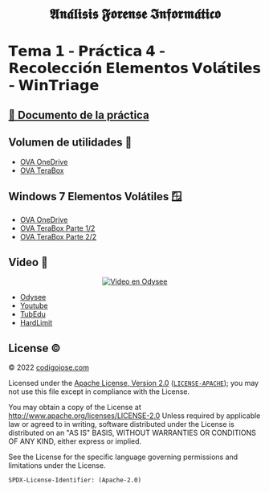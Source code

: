 [//]: # (Bold Fraktur)
<h1 align="center">
𝕬𝖓𝖆́𝖑𝖎𝖘𝖎𝖘 𝕱𝖔𝖗𝖊𝖓𝖘𝖊 𝕴𝖓𝖋𝖔𝖗𝖒𝖆́𝖙𝖎𝖈𝖔
</h1>

[//]: # (Bold Sans)
# 𝗧𝗲𝗺𝗮 𝟭 - 𝗣𝗿𝗮́𝗰𝘁𝗶𝗰𝗮 𝟰 - 𝗥𝗲𝗰𝗼𝗹𝗲𝗰𝗰𝗶𝗼́𝗻 𝗘𝗹𝗲𝗺𝗲𝗻𝘁𝗼𝘀 𝗩𝗼𝗹𝗮́𝘁𝗶𝗹𝗲𝘀 - 𝗪𝗶𝗻𝗧𝗿𝗶𝗮𝗴𝗲

## [💾 Documento de la práctica](practice.pdf)

## Volumen de utilidades 💽

* [OVA OneDrive](https://educajcyl-my.sharepoint.com/:u:/g/personal/josea_yanjim_educa_jcyl_es/ESAAGECPcW9Huf8Zfk2tI-YBtogR9Xw5RObiLEC8B6z4NA?e=LCBk2C)
* [OVA TeraBox](https://terabox.com/s/1ebDYuGXknaIpi5INm7Uj7Q)

## Windows 7 Elementos Volátiles 🪟

* [OVA OneDrive](https://educajcyl-my.sharepoint.com/:u:/g/personal/josea_yanjim_educa_jcyl_es/Ec8LtlvHnKBMr_fRIsqDzPgBh0kAGMZhrKDiLKlaLpmrdg?e=AqlLW0)
* [OVA TeraBox Parte 1/2](https://terabox.com/s/1c8Xf5v4ZFA3dmUmqO9l7mQ)
* [OVA TeraBox Parte 2/2](https://terabox.com/s/1h7-VO4aeFImn55LYakfNhw)

## Video 🎥

<div align="center">
  <a href="https://odysee.com/@jayanez:e/ceti-elementos-volatiles-wintriage:b"><img src="https://thumbs.odycdn.com/e331f68ae0d735b6f282a6d4d4505991.jpg" alt="Video en Odysee"></a>
</div>

* [Odysee](https://odysee.com/@jayanez:e/ceti-elementos-volatiles-wintriage:b)
* [Youtube](https://youtu.be/a7B-RjqVVOI)
* [TubEdu](https://tubedu.org/w/jUiWCaFHP5yJdutwSmkxbR)
* [HardLimit](https://video.hardlimit.com/w/eDQKrhMxeEsj4VGT1B3SGW)

## License ©️
© 2022 [codigojose.com](https://codigojose.com)

Licensed under the [Apache License, Version 2.0](https://www.apache.org/licenses/LICENSE-2.0) ([`LICENSE-APACHE`](https://www.apache.org/licenses/LICENSE-2.0));
you may not use this file except in compliance with the License.

You may obtain a copy of the License at http://www.apache.org/licenses/LICENSE-2.0 Unless required by applicable law or agreed to in writing, software
distributed under the License is distributed on an "AS IS" BASIS,
WITHOUT WARRANTIES OR CONDITIONS OF ANY KIND, either express or implied.

See the License for the specific language governing permissions and
limitations under the License.

`SPDX-License-Identifier: (Apache-2.0)`
